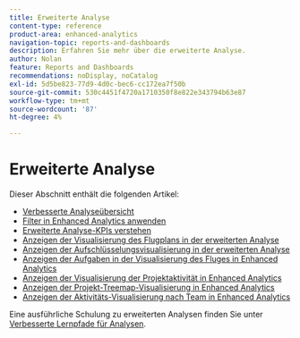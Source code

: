 ```yaml
---
title: Erweiterte Analyse
content-type: reference
product-area: enhanced-analytics
navigation-topic: reports-and-dashboards
description: Erfahren Sie mehr über die erweiterte Analyse.
author: Nolan
feature: Reports and Dashboards
recommendations: noDisplay, noCatalog
exl-id: 5d5be823-77d9-4d0c-bec6-cc172ea7f50b
source-git-commit: 530c4451f4720a1710350f8e822e343794b63e87
workflow-type: tm+mt
source-wordcount: '87'
ht-degree: 4%

---
```


# Erweiterte Analyse

Dieser Abschnitt enthält die folgenden Artikel:

* [Verbesserte Analyseübersicht](../enhanced-analytics/enhanced-analytics-overview.md)
* [Filter in Enhanced Analytics anwenden](../enhanced-analytics/use-enhanced-analytics-filters.md)
* [Erweiterte Analyse-KPIs verstehen](../enhanced-analytics/understand-enhanced-analytics-kpis.md)
* [Anzeigen der Visualisierung des Flugplans in der erweiterten Analyse](../enhanced-analytics/flight-plan-overview.md)
* [Anzeigen der Aufschlüsselungsvisualisierung in der erweiterten Analyse](../enhanced-analytics/burndown-overview.md)
* [Anzeigen der Aufgaben in der Visualisierung des Fluges in Enhanced Analytics](../enhanced-analytics/tasks-in-flight-overview.md)
* [Anzeigen der Visualisierung der Projektaktivität in Enhanced Analytics](../enhanced-analytics/project-activity-overview.md)
* [Anzeigen der Projekt-Treemap-Visualisierung in Enhanced Analytics](../enhanced-analytics/project-treemap-overview.md)
* [Anzeigen der Aktivitäts-Visualisierung nach Team in Enhanced Analytics](../enhanced-analytics/activity-by-team-overview.md)
<!--
* [View the Resource capacity visualization in Enhanced analytics](../enhanced-analytics/resource-capacity-overview.md) 
* [View the Team capacity visualization in Enhanced analytics](../enhanced-analytics/team-capacity-overview.md) 
* [View Enhanced analytics visualizations by duration](../enhanced-analytics/view-enhanced-analytics-charts-duration.md)-->

<!--
  <li data-mc-conditions="QuicksilverOrClassic.Draft mode"><a href="../enhanced-analytics/trend-views-overview.md" class="MCXref xref" xrefformat="{para}">Trend views overview</a> </li>
  -->

Eine ausführliche Schulung zu erweiterten Analysen finden Sie unter [Verbesserte Lernpfade für Analysen](https://one.workfront.com/s/enhanced-analytics-program).
